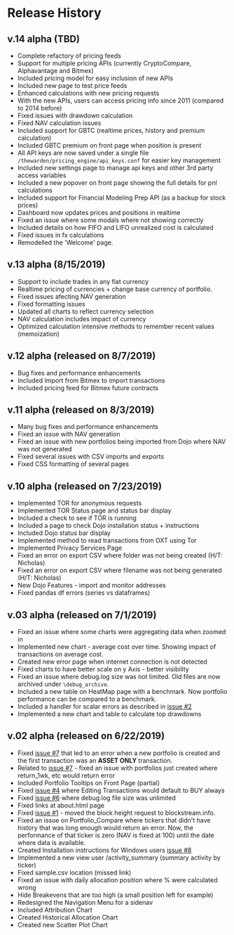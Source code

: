 # Release History

## v.14 alpha (TBD)

- Complete refactory of pricing feeds
- Support for multiple pricing APIs (currently CryptoCompare, Alphavantage and Bitmex)
- Included pricing model for easy inclusion of new APIs
- Included new page to test price feeds
- Enhanced calculations with new pricing requests
- With the new APIs, users can access pricing info since 2011 (compared to 2014 before)
- Fixed issues with drawdown calculation
- Fixed NAV calculation issues
- Included support for GBTC (realtime prices, history and premium calculation)
- Included GBTC premium on front page when position is present
- All API keys are now saved under a single file `/thewarden/pricing_engine/api_keys.conf` for easier key management
- Included new settings page to manage api keys and other 3rd party access variables
- Included a new popover on front page showing the full details for pnl calculations
- Included support for Financial Modeling Prep API (as a backup for stock prices)
- Dashboard now updates prices and positions in realtime
- Fixed an issue where some modals where not showing correctly
- Included details on how FIFO and LIFO unrealized cost is calculated
- Fixed issues in fx calculations
- Remodelled the 'Welcome' page.

## v.13 alpha (8/15/2019)

- Support to include trades in any fiat currency
- Realtime pricing of currencies + change base currency of portfolio.
- Fixed issues afecting NAV generation
- Fixed formatting issues
- Updated all charts to reflect currency selection
- NAV calculation includes impact of currency
- Optimized calculation intensive methods to remember recent values (memoization)

## v.12 alpha (released on 8/7/2019)

- Bug fixes and performance enhancements
- Included Import from Bitmex to import transactions
- Included pricing feed for Bitmex future contracts

## v.11 alpha (released on 8/3/2019)

- Many bug fixes and performance enhancements
- Fixed an issue with NAV generation
- Fixed an issue with new portfolios being imported from Dojo where NAV was not generated
- Fixed several issues with CSV imports and exports
- Fixed CSS formatting of several pages

## v.10 alpha (released on 7/23/2019)

- Implemented TOR for anonymous requests
- Implemented TOR Status page and status bar display
- Included a check to see if TOR is running
- Included a page to check Dojo installation status + instructions
- Included Dojo status bar display
- Implemented method to read transactions from OXT using Tor
- Implemented Privacy Services Page
- Fixed an error on export CSV where folder was not being created (H/T: Nicholas)
- Fixed an error on export CSV where filename was not being generated (H/T: Nicholas)
- New Dojo Features - import and monitor addresses
- Fixed pandas df errors (series vs dataframes)

## v.03 alpha (released on 7/1/2019)

- Fixed an issue where some charts were aggregating data when zoomed in
- Implemented new chart - average cost over time. Showing impact of transactions on average cost.
- Created new error page when internet connection is not detected
- Fixed charts to have better scale on y Axis - better visibility
- Fixed an issue where debug.log size was not limited. Old files are now archived under `\debug_archive`.
- Included a new table on HeatMap page with a benchmark. Now portfolio performance can be compared to a benchmark.
- Included a handler for scalar errors as described in [issue #2](https://github.com/pxsocs/thewarden/issues/2)
- Implemented a new chart and table to calculate top drawdowns

## v.02 alpha (released on 6/22/2019)

- Fixed [issue #7](https://github.com/pxsocs/thewarden/issues/7) that led to an error when a new portfolio is created and the first transaction was an **ASSET ONLY** transaction.
- Related to [issue #7](https://github.com/pxsocs/thewarden/issues/7) - fixed an issue with portfolios just created where return_1wk, etc would return error
- Included Portfolio Tooltips on Front Page (partial)
- Fixed [issue #4](https://github.com/pxsocs/thewarden/issues/4) where Editing Transactions would default to BUY always
- Fixed [issue #6](https://github.com/pxsocs/thewarden/issues/6) where debug.log file size was unlimited
- Fixed links at about.html page
- Fixed [issue #1](https://github.com/pxsocs/thewarden/issues/1) - moved the block height request to blockstream.info.
- Fixed an issue on Portfolio_Compare where tickers that didn't have history that was long enough would return an error. Now, the performance of that ticker is zero (NAV is fixed at 100) until the date where data is available.
- Created Installation instructions for Windows users [issue #8](https://github.com/pxsocs/thewarden/issues/8)
- Implemented a new view user /activity_summary (summary activity by ticker)
- Fixed sample.csv location (missed link)
- Fixed an issue with daily allocation position where % were calculated wrong
- Hide Breakevens that are too high (a small position left for example)
- Redesigned the Navigation Menu for a sidenav
- Included Attribution Chart
- Created Historical Allocation Chart
- Created new Scatter Plot Chart
